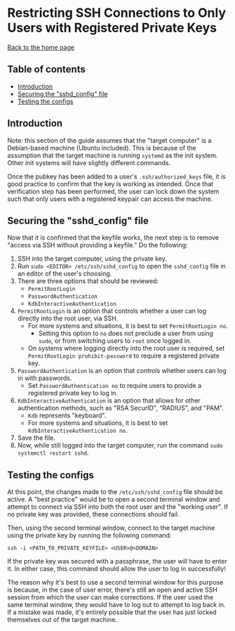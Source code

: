 # Restricting SSH Connections to Only Users with Registered Private Keys

[Back to the home page](README.md)

## Table of contents

- [Introduction](#Introduction)
- [Securing the "sshd_config" file](#Securing-the-sshd_config-file)
- [Testing the configs](#Testing-the-configs)

## Introduction

Note: this section of the guide assumes that the "target computer" is a Debian-based machine (Ubuntu included). This is because of the assumption that the target machine is running `systemd` as the init system. Other init systems will have slightly different commands.

Once the pubkey has been added to a user's `.ssh/authorized_keys` file, it is good practice to confirm that the key is working as intended. Once that verification step has been performed, the user can lock down the system such that only users with a registered keypair can access the machine.

## Securing the "sshd_config" file

Now that it is confirmed that the keyfile works, the next step is to remove "access via SSH without providing a keyfile." Do the following:

1. SSH into the target computer, using the private key.
1. Run `sudo <EDITOR> /etc/ssh/sshd_config` to open the `sshd_config` file in an editor of the user's choosing.
1. There are three options that should be reviewed:
    - `PermitRootLogin`
    - `PasswordAuthentication`
    - `KdbInteractiveAuthentication`
1. `PermitRootLogin` is an option that controls whether a user can log directly into the root user, via SSH.
    - For more systems and situations, it is best to set `PermitRootLogin no`.
        - Setting this option to `no` does not preclude a user from using `sudo`, or from switching users to `root` once logged in.
    - On systems where logging directly into the root user is required, set `PermitRootLogin prohibit-password` to require a registered private key.
1. `PasswordAuthentication` is an option that controls whether users can log in with passwords.
    - Set `PasswordAuthentication no` to require users to provide a registered private key to log in.
1. `KdbInteractiveAuthentication` is an option that allows for other authentication methods, such as "RSA SecurID", "RADIUS", and "PAM".
    - `Kdb` represents "keyboard".
    - For more systems and situations, it is best to set `KdbInteractiveAuthentication no`.
1. Save the file.
1. Now, while still logged into the target computer, run the command `sudo systemctl restart sshd`.

## Testing the configs

At this point, the changes made to the `/etc/ssh/sshd_config` file should be active. A "best practice" would be to open a second terminal window and attempt to connect via SSH into both the root user and the "working user". If no private key was provided, these connections should fail.

Then, using the second terminal window, connect to the target machine using the private key by running the following command:

```
ssh -i <PATH_TO_PRIVATE_KEYFILE> <USER>@<DOMAIN>
```

If the private key was secured with a passphrase, the user will have to enter it. In either case, this command should allow the user to log in successfully!

The reason why it's best to use a second terminal window for this purpose is because, in the case of user error, there's still an open and active SSH session from which the user can make corrections. If the user used the same terminal window, they would have to log out to attempt to log back in. If a mistake was made, it's entirely possible that the user has just locked themselves out of the target machine.
